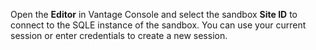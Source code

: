 Open the **Editor** in Vantage Console and select the sandbox **Site ID** to connect to the SQLE instance of the sandbox. You can use your current session or enter credentials to create a new session.
